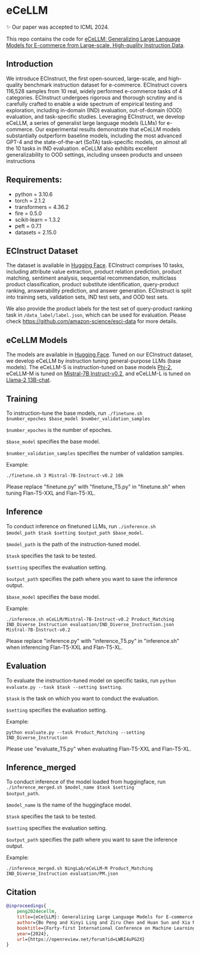 # eCeLLM
✨ Our paper was accepted to ICML 2024.

This repo contains the code for [eCeLLM: Generalizing Large Language Models for E-commerce from Large-scale, High-quality Instruction Data](https://arxiv.org/abs/2402.08831).

## Introduction
We introduce ECInstruct, 
the first open-sourced, large-scale, and high-quality benchmark instruction dataset for e-commerce.
ECInstruct covers 116,528 samples from 10 real, widely performed e-commerce tasks of 4 categories.
ECInstruct undergoes rigorous and thorough scrutiny and is carefully crafted to enable a wide spectrum of empirical testing and exploration, 
including in-domain (IND) evaluation, out-of-domain (OOD) evaluation, and task-specific studies.
Leveraging ECInstruct, we develop eCeLLM, a series of generalist large language models (LLMs) for e-commerce.
Our experimental results demonstrate that eCeLLM models substantially outperform baseline models, 
including the most advanced GPT-4 and
the state-of-the-art (SoTA) task-specific models, on almost
all the 10 tasks in IND evaluation.
eCeLLM also exhibits excellent generalizability to
OOD settings, including unseen products and unseen instructions

## Requirements:

* python = 3.10.6
* torch = 2.1.2
* transformers = 4.36.2
* fire = 0.5.0
* scikit-learn = 1.3.2
* peft = 0.7.1
* datasets = 2.15.0

## ECInstruct Dataset
The dataset is available in [Hugging Face](https://huggingface.co/datasets/NingLab/ECInstruct).
ECInstruct comprises 10 tasks, including attribute value extraction, product relation prediction,
product matching, sentiment analysis, sequential recommendation, multiclass product classification, product
substitute identification, query-product ranking, answerability prediction, and answer generation. 
ECInstruct is split into training sets, validation sets, IND
test sets, and OOD test sets.

We also provide the product labels for the test set of query-product ranking task in `/data_label/label.json`, which can be used for evaluation. Please check https://github.com/amazon-science/esci-data for more details.

## eCeLLM Models
The models are available in [Hugging Face](https://huggingface.co/NingLab).
Tuned on our ECInstruct dataset, we develop eCeLLM by instruction tuning general-purpose LLMs (base models).
The eCeLLM-S is instruction-tuned on base models [Phi-2](https://www.microsoft.com/en-us/research/blog/phi-2-the-surprising-power-of-small-language-models/), eCeLLM-M is tuned on [Mistral-7B Instruct-v0.2](https://arxiv.org/abs/2310.06825), and eCeLLM-L is tuned on [Llama-2 13B-chat](https://arxiv.org/abs/2307.09288).

## Training
To instruction-tune the base models, run <code>./finetune.sh $number_epoches $base_model $number_validation_samples</code>

<code>$number_epoches</code> is the number of epoches.

<code>$base_model</code> specifies the base model.

<code>$number_validation_samples</code> specifies the number of validation samples.

Example:
```
./finetune.sh 3 Mistral-7B-Instruct-v0.2 10k
```

Please replace "finetune.py" with "finetune_T5.py" in "finetune.sh" when tuning Flan-T5-XXL and Flan-T5-XL.

## Inference
To conduct inference on finetuned LLMs, run <code>./inference.sh $model_path $task $setting $output_path $base_model</code>.

<code>$model_path</code> is the path of the instruction-tuned model.

<code>$task</code> specifies the task to be tested.

<code>$setting</code> specifies the evaluation setting.

<code>$output_path</code> specifies the path where you want to save the inference output.

<code>$base_model</code> specifies the base model.

Example:
```
./inference.sh eCeLLM/Mistral-7B-Instruct-v0.2 Product_Matching IND_Diverse_Instruction evaluation/IND_Diverse_Instruction.json Mistral-7B-Instruct-v0.2
```

Please replace "inference.py" with "inference_T5.py" in "inference.sh" when inferencing Flan-T5-XXL and Flan-T5-XL.

## Evaluation
To evaluate the instruction-tuned model on specific tasks, run <code>python evaluate.py --task $task --setting $setting</code>.

<code>$task</code> is the task on which you want to conduct the evaluation.

<code>$setting</code> specifies the evaluation setting.

Example:
```
python evaluate.py --task Product_Matching --setting IND_Diverse_Instruction
```

Please use "evaluate_T5.py" when evaluating Flan-T5-XXL and Flan-T5-XL.

## Inference_merged
To conduct inference of the model loaded from huggingface, run <code>./inference_merged.sh $model_name $task $setting $output_path</code>.

<code>$model_name</code> is the name of the huggingface model.

<code>$task</code> specifies the task to be tested.

<code>$setting</code> specifies the evaluation setting.

<code>$output_path</code> specifies the path where you want to save the inference output.

Example:
```
./inference_merged.sh NingLab/eCeLLM-M Product_Matching IND_Diverse_Instruction evaluation/PM.json
```

## Citation
```bibtex
@inproceedings{
    peng2024ecellm,
    title={eCe{LLM}: Generalizing Large Language Models for E-commerce from Large-scale, High-quality Instruction Data},
    author={Bo Peng and Xinyi Ling and Ziru Chen and Huan Sun and Xia Ning},
    booktitle={Forty-first International Conference on Machine Learning},
    year={2024},
    url={https://openreview.net/forum?id=LWRI4uPG2X}
}
```
